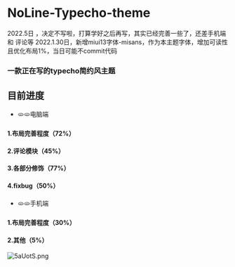 # NoLine-Typecho-theme
2022.5日 ，决定不写啦，打算学好之后再写，其实已经完善一些了，还差手机端和
评论等
2022.1.30日，新增miui13字体-misans，作为本主题字体，增加可读性
且优化布局1%，当日可能不commit代码
### 一款正在写的typecho简约风主题
## 目前进度
- 🫓🫓电脑端
#### 1.布局完善程度（72%）
#### 2.评论模块（45%）
#### 3.各部分修饰（77%）
#### 4.fixbug（50%）
####
- 🫓🫓手机端
#### 1.布局完善程度（30%）
#### 2.其他（5%）

![5aUotS.png](https://z3.ax1x.com/2021/10/18/5aUotS.png)
